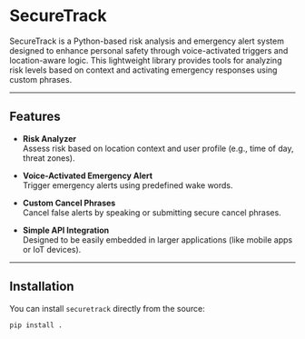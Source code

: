 # SecureTrack

SecureTrack is a Python-based risk analysis and emergency alert system designed to enhance personal safety through voice-activated triggers and location-aware logic. This lightweight library provides tools for analyzing risk levels based on context and activating emergency responses using custom phrases.

---

## Features

- **Risk Analyzer**  
  Assess risk based on location context and user profile (e.g., time of day, threat zones).

- **Voice-Activated Emergency Alert**  
  Trigger emergency alerts using predefined wake words.

- **Custom Cancel Phrases**  
  Cancel false alerts by speaking or submitting secure cancel phrases.

- **Simple API Integration**  
  Designed to be easily embedded in larger applications (like mobile apps or IoT devices).

---

## Installation

You can install `securetrack` directly from the source:

```bash
pip install .
